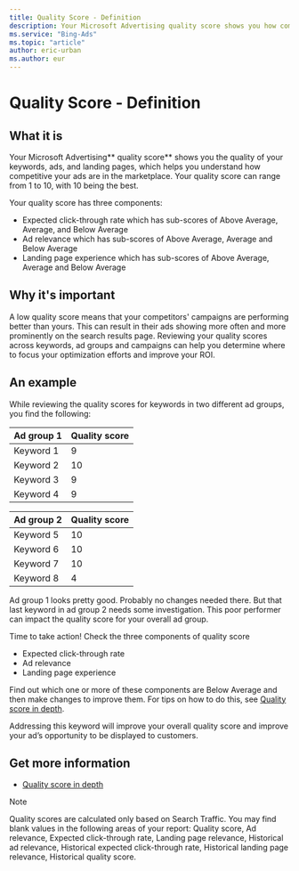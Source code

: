 ```yaml
---
title: Quality Score - Definition
description: Your Microsoft Advertising quality score shows you how competitive your ads are in the marketplace. Learn why it's important and take a look at an example.
ms.service: "Bing-Ads"
ms.topic: "article"
author: eric-urban
ms.author: eur
---
```


# Quality Score - Definition

## What it is

Your Microsoft Advertising** quality score** shows you the quality of your keywords, ads, and landing pages, which helps you understand how competitive your ads are in the marketplace. Your quality score can range from 1 to 10, with 10 being the best.

Your quality score has three components:

- Expected click-through rate which has sub-scores of Above Average, Average, and Below Average
- Ad relevance which has sub-scores of Above Average, Average and Below Average
- Landing page experience which has sub-scores of Above Average, Average and Below Average

## Why it's important

A low quality score means that your competitors' campaigns are performing better than yours. This can result in their ads showing more often and more prominently on the search results page. Reviewing your quality scores across keywords, ad groups and campaigns can help you determine where to focus your optimization efforts and improve your ROI.

## An example

While reviewing the quality scores for keywords in two different ad groups, you find the following:

|Ad group 1|Quality score|
|---|---|
|Keyword 1|9|
|Keyword 2|10|
|Keyword 3|9|
|Keyword 4|9|

|Ad group 2|Quality score|
|---|---|
|Keyword 5|10|
|Keyword 6|10|
|Keyword 7|10|
|Keyword 8|4|

Ad group 1 looks pretty good. Probably no changes needed there. But that last keyword in ad group 2 needs some investigation. This poor performer can impact the quality score for your overall ad group.

Time to take action! Check the three components of quality score

- Expected click-through rate
- Ad relevance
- Landing page experience

Find out which one or more of these components are Below Average and then make changes to improve them. For tips on how to do this, see [Quality score in depth](./hlp_BA_CONC_AboutQualityScore.md).

Addressing this keyword will improve your overall quality score and improve your ad’s opportunity to be displayed to customers.

## Get more information

- [Quality score in depth](./hlp_BA_CONC_AboutQualityScore.md)

> [!NOTE]
> Quality scores are calculated only based on Search Traffic. You may find blank values in the following areas of your report: Quality score, Ad relevance, Expected click-through rate, Landing page relevance, Historical ad relevance, Historical expected click-through rate, Historical landing page relevance, Historical quality score.


